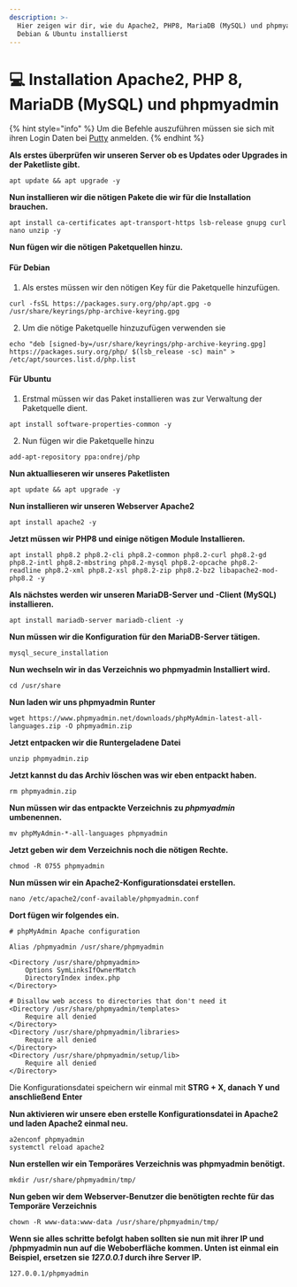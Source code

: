 ```yaml
---
description: >-
  Hier zeigen wir dir, wie du Apache2, PHP8, MariaDB (MySQL) und phpmyadmin auf
  Debian & Ubuntu installierst
---
```


# 💻 Installation Apache2, PHP 8, MariaDB (MySQL) und phpmyadmin

{% hint style="info" %}
Um die Befehle auszuführen müssen sie sich mit ihren Login Daten bei [Putty](https://www.chiark.greenend.org.uk/\~sgtatham/putty/latest.html) anmelden.
{% endhint %}

**Als erstes überprüfen wir unseren Server ob es Updates oder Upgrades in der Paketliste gibt.**

```
apt update && apt upgrade -y
```

**Nun installieren wir die nötigen Pakete die wir für die Installation brauchen.**

```
apt install ca-certificates apt-transport-https lsb-release gnupg curl nano unzip -y
```

**Nun fügen wir die nötigen Paketquellen hinzu.**

#### Für Debian

1. Als erstes müssen wir den nötigen Key für die Paketquelle hinzufügen.&#x20;

```
curl -fsSL https://packages.sury.org/php/apt.gpg -o /usr/share/keyrings/php-archive-keyring.gpg
```

2. Um die nötige Paketquelle hinzuzufügen verwenden sie

```
echo "deb [signed-by=/usr/share/keyrings/php-archive-keyring.gpg] https://packages.sury.org/php/ $(lsb_release -sc) main" > /etc/apt/sources.list.d/php.list
```

#### Für Ubuntu

1. Erstmal müssen wir das Paket installieren was zur Verwaltung der Paketquelle dient.

```
apt install software-properties-common -y
```

2. Nun fügen wir die Paketquelle hinzu&#x20;

```
add-apt-repository ppa:ondrej/php
```

**Nun aktuallieseren wir unseres Paketlisten**

```
apt update && apt upgrade -y
```

**Nun installieren wir unseren Webserver Apache2**

```
apt install apache2 -y
```

**Jetzt müssen wir PHP8 und einige nötigen Module Installieren.**

```
apt install php8.2 php8.2-cli php8.2-common php8.2-curl php8.2-gd php8.2-intl php8.2-mbstring php8.2-mysql php8.2-opcache php8.2-readline php8.2-xml php8.2-xsl php8.2-zip php8.2-bz2 libapache2-mod-php8.2 -y
```

**Als nächstes werden wir unseren MariaDB-Server und -Client (MySQL) installieren.**

```
apt install mariadb-server mariadb-client -y
```

**Nun müssen wir die Konfiguration für den MariaDB-Server tätigen.**

```
mysql_secure_installation
```

**Nun wechseln wir in das Verzeichnis wo phpmyadmin Installiert wird.**

```
cd /usr/share
```

**Nun laden wir uns phpmyadmin Runter**

```
wget https://www.phpmyadmin.net/downloads/phpMyAdmin-latest-all-languages.zip -O phpmyadmin.zip
```

**Jetzt entpacken wir die Runtergeladene Datei**

```
unzip phpmyadmin.zip
```

**Jetzt kannst du das Archiv löschen was wir eben entpackt haben.**

```
rm phpmyadmin.zip
```

**Nun müssen wir das entpackte Verzeichnis zu **_**phpmyadmin**_** umbenennen.**

```
mv phpMyAdmin-*-all-languages phpmyadmin
```

**Jetzt geben wir dem Verzeichnis noch die nötigen Rechte.**&#x20;

```
chmod -R 0755 phpmyadmin
```

**Nun müssen wir ein Apache2-Konfigurationsdatei erstellen.**&#x20;

```
nano /etc/apache2/conf-available/phpmyadmin.conf
```

**Dort fügen wir folgendes ein.**

```
# phpMyAdmin Apache configuration

Alias /phpmyadmin /usr/share/phpmyadmin

<Directory /usr/share/phpmyadmin>
    Options SymLinksIfOwnerMatch
    DirectoryIndex index.php
</Directory>

# Disallow web access to directories that don't need it
<Directory /usr/share/phpmyadmin/templates>
    Require all denied
</Directory>
<Directory /usr/share/phpmyadmin/libraries>
    Require all denied
</Directory>
<Directory /usr/share/phpmyadmin/setup/lib>
    Require all denied
</Directory>
```

Die Konfigurationsdatei speichern wir einmal mit **STRG + X, danach Y und anschließend Enter**

**Nun aktivieren wir unsere eben erstelle Konfigurationsdatei in Apache2 und laden Apache2 einmal neu.**

```
a2enconf phpmyadmin
systemctl reload apache2
```

**Nun erstellen wir ein Temporäres Verzeichnis was phpmyadmin benötigt.**

```
mkdir /usr/share/phpmyadmin/tmp/
```

**Nun geben wir dem Webserver-Benutzer die benötigten rechte für das Temporäre Verzeichnis**

```
chown -R www-data:www-data /usr/share/phpmyadmin/tmp/
```

**Wenn sie alles schritte befolgt haben sollten sie nun mit ihrer IP und /phpmyadmin nun auf die Weboberfläche kommen. Unten ist einmal ein Beispiel, ersetzen sie **_**127.0.0.1**_** durch ihre Server IP.**

```
127.0.0.1/phpmyadmin
```
